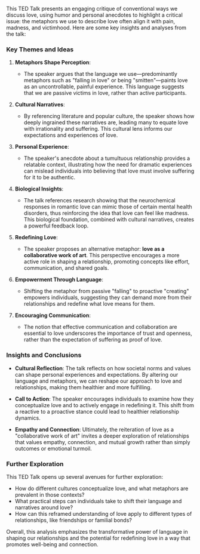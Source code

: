 This TED Talk presents an engaging critique of conventional ways we discuss love, using humor and personal anecdotes to highlight a critical issue: the metaphors we use to describe love often align it with pain, madness, and victimhood. Here are some key insights and analyses from the talk:

### Key Themes and Ideas

1. **Metaphors Shape Perception**:
   - The speaker argues that the language we use—predominantly metaphors such as "falling in love" or being "smitten"—paints love as an uncontrollable, painful experience. This language suggests that we are passive victims in love, rather than active participants. 

2. **Cultural Narratives**:
   - By referencing literature and popular culture, the speaker shows how deeply ingrained these narratives are, leading many to equate love with irrationality and suffering. This cultural lens informs our expectations and experiences of love.

3. **Personal Experience**:
   - The speaker's anecdote about a tumultuous relationship provides a relatable context, illustrating how the need for dramatic experiences can mislead individuals into believing that love must involve suffering for it to be authentic.

4. **Biological Insights**:
   - The talk references research showing that the neurochemical responses in romantic love can mimic those of certain mental health disorders, thus reinforcing the idea that love can feel like madness. This biological foundation, combined with cultural narratives, creates a powerful feedback loop.

5. **Redefining Love**:
   - The speaker proposes an alternative metaphor: **love as a collaborative work of art**. This perspective encourages a more active role in shaping a relationship, promoting concepts like effort, communication, and shared goals.

6. **Empowerment Through Language**:
   - Shifting the metaphor from passive "falling" to proactive "creating" empowers individuals, suggesting they can demand more from their relationships and redefine what love means for them. 

7. **Encouraging Communication**:
   - The notion that effective communication and collaboration are essential to love underscores the importance of trust and openness, rather than the expectation of suffering as proof of love.

### Insights and Conclusions

- **Cultural Reflection**: The talk reflects on how societal norms and values can shape personal experiences and expectations. By altering our language and metaphors, we can reshape our approach to love and relationships, making them healthier and more fulfilling.

- **Call to Action**: The speaker encourages individuals to examine how they conceptualize love and to actively engage in redefining it. This shift from a reactive to a proactive stance could lead to healthier relationship dynamics.

- **Empathy and Connection**: Ultimately, the reiteration of love as a "collaborative work of art" invites a deeper exploration of relationships that values empathy, connection, and mutual growth rather than simply outcomes or emotional turmoil.

### Further Exploration

This TED Talk opens up several avenues for further exploration:
- How do different cultures conceptualize love, and what metaphors are prevalent in those contexts?
- What practical steps can individuals take to shift their language and narratives around love?
- How can this reframed understanding of love apply to different types of relationships, like friendships or familial bonds? 

Overall, this analysis emphasizes the transformative power of language in shaping our relationships and the potential for redefining love in a way that promotes well-being and connection.